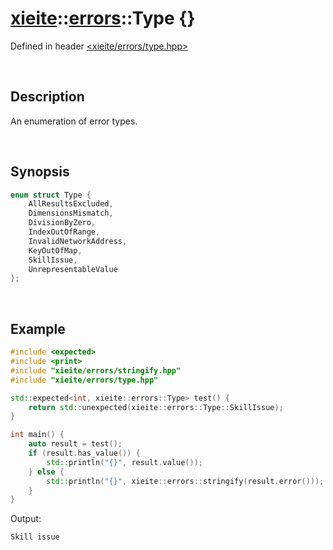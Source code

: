 # [xieite](../../../xieite.md)\:\:[errors](../../../errors.md)\:\:Type \{\}
Defined in header [<xieite/errors/type.hpp>](../../../include/xieite/errors/type.hpp)

&nbsp;

## Description
An enumeration of error types.

&nbsp;

## Synopsis
```cpp
enum struct Type {
	AllResultsExcluded,
	DimensionsMismatch,
	DivisionByZero,
	IndexOutOfRange,
	InvalidNetworkAddress,
	KeyOutOfMap,
	SkillIssue,
	UnrepresentableValue
};
```

&nbsp;

## Example
```cpp
#include <expected>
#include <print>
#include "xieite/errors/stringify.hpp"
#include "xieite/errors/type.hpp"

std::expected<int, xieite::errors::Type> test() {
    return std::unexpected(xieite::errors::Type::SkillIssue);
}

int main() {
    auto result = test();
    if (result.has_value()) {
        std::println("{}", result.value());
    } else {
        std::println("{}", xieite::errors::stringify(result.error()));
    }
}
```
Output:
```
Skill issue
```

